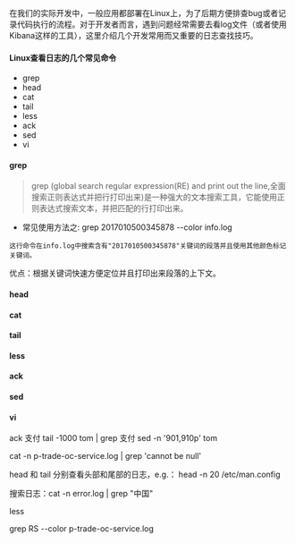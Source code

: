 在我们的实际开发中，一般应用都部署在Linux上，为了后期方便排查bug或者记录代码执行的流程。对于开发者而言，遇到问题经常需要去看log文件（或者使用Kibana这样的工具），这里介绍几个开发常用而又重要的日志查找技巧。

#### Linux查看日志的几个常见命令
* grep
* head
* cat
* tail
* less
* ack
* sed
* vi

#### grep
> grep (global search regular expression(RE) and print out the line,全面搜索正则表达式并把行打印出来)是一种强大的文本搜索工具，它能使用正则表达式搜索文本，并把匹配的行打印出来。

* 常见使用方法之: grep 2017010500345878 --color info.log
````
这行命令在info.log中搜索含有"2017010500345878"关键词的段落并且使用其他颜色标记关键词。
````
优点：根据关键词快速方便定位并且打印出来段落的上下文。

#### head
#### cat
#### tail
#### less
#### ack
#### sed
#### vi

ack 支付
tail -1000 tom | grep 支付
sed -n '901,910p' tom 

cat -n p-trade-oc-service.log | grep 'cannot be null'

head 和 tail 分别查看头部和尾部的日志，e.g.： head -n 20 /etc/man.config

搜索日志：cat -n error.log | grep "中国"

less

grep RS --color p-trade-oc-service.log